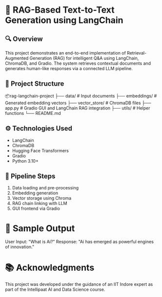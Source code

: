 # 🧠 RAG-Based Text-to-Text Generation using LangChain

## 🔍 Overview
This project demonstrates an end-to-end implementation of Retrieval-Augmented Generation (RAG) for intelligent Q&A using LangChain, ChromaDB, and Gradio. The system retrieves contextual documents and generates human-like responses via a connected LLM pipeline.

## 📁 Project Structure
📦rag-langchain-project
├── data/ # Input documents
├── embeddings/ # Generated embedding vectors
├── vector_store/ # ChromaDB files
├── app.py # Gradio GUI and LangChain RAG integration
├── utils/ # Helper functions
└── README.md

## ⚙️ Technologies Used
- LangChain  
- ChromaDB  
- Hugging Face Transformers  
- Gradio  
- Python 3.10+  

## 🔁 Pipeline Steps
1. Data loading and pre-processing  
2. Embedding generation  
3. Vector storage using Chroma  
4. RAG chain linking with LLM  
5. GUI frontend via Gradio  

# 📸 Sample Output
User Input: "What is Ai?"
Response: "Ai has emerged as powerful engines  of innovation."

# 📚 Acknowledgments
This project was developed under the guidance of an IIT Indore expert as part of the Intellipaat AI and Data Science course.
